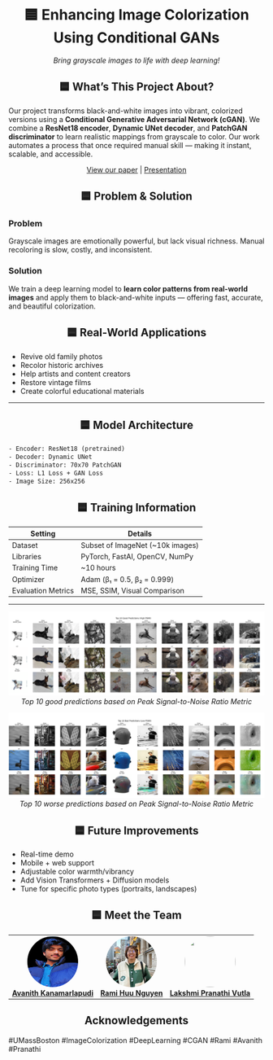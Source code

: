 # <h1 align="center"><span>  🟦 Enhancing Image Colorization Using Conditional GANs</span>

<p align="center"><em>Bring grayscale images to life with deep learning!</em></p>


## <h2 align="center"><span> 🟦 What’s This Project About?</span>

Our project transforms black-and-white images into vibrant, colorized versions using a **Conditional Generative Adversarial Network (cGAN)**. We combine a **ResNet18 encoder**, **Dynamic UNet decoder**, and **PatchGAN discriminator** to learn realistic mappings from grayscale to color. Our work automates a process that once required manual skill — making it instant, scalable, and accessible.

<p align="center">
  <a href="Image_Colorization_Avanith_Rami_Pranathi.pdf" target="_blank">View our paper</a> |
  <a href="https://docs.google.com/presentation/d/1ugwfzaby_SkdIb8dxpUI79GYZOD1xhxJ/edit?usp=sharing&ouid=117579044537130000857&rtpof=true&sd=true" target="_blank">Presentation</a>
</p>


## <h2 align="center"><span> 🟦 Problem & Solution</span>

### Problem

Grayscale images are emotionally powerful, but lack visual richness. Manual recoloring is slow, costly, and inconsistent.

### Solution

We train a deep learning model to **learn color patterns from real-world images** and apply them to black-and-white inputs — offering fast, accurate, and beautiful colorization.

## <h2 align="center"> 🟦 Real-World Applications</span>

- Revive old family photos  
- Recolor historic archives  
- Help artists and content creators  
- Restore vintage films  
- Create colorful educational materials

---

## <h2 align="center"><span> 🟦 Model Architecture</span>

    - Encoder: ResNet18 (pretrained)
    - Decoder: Dynamic UNet
    - Discriminator: 70x70 PatchGAN
    - Loss: L1 Loss + GAN Loss
    - Image Size: 256x256

## <h2 align="center"><span> 🟦 Training Information</span>

| **Setting**        | **Details**                        |
|--------------------|------------------------------------|
| Dataset            | Subset of ImageNet (~10k images)   |
| Libraries          | PyTorch, FastAI, OpenCV, NumPy     |
| Training Time      | ~10 hours                          |
| Optimizer          | Adam (β₁ = 0.5, β₂ = 0.999)         |
| Evaluation Metrics | MSE, SSIM, Visual Comparison       |

---

<p align="center">
  <img src="top10prediction.png" width="1000" />
  <br><em>Top 10 good predictions based on Peak Signal-to-Noise Ratio Metric </em>
</p>

<p align="center">
  <img src="top10worseprediction.png" width="1000" />
  <br><em>Top 10 worse predictions based on Peak Signal-to-Noise Ratio Metric </em>
</p>


## <h2 align="center"><span> 🟦 Future Improvements</span>

- Real-time demo  
- Mobile + web support  
- Adjustable color warmth/vibrancy  
- Add Vision Transformers + Diffusion models  
- Tune for specific photo types (portraits, landscapes)

## <h2 align="center"><span> 🟦 Meet the Team</span>

<div align="center">

<table>
<td align="center">
  <a href="https://www.linkedin.com/in/avanith-kanamarlapudi-8aa081204/">
    <img src="teamimages/Avanith.png" width="100" height="100" style="border-radius: 50%;"/><br>
    <strong>Avanith Kanamarlapudi</strong>
  </a>
</td>
<td align="center">
  <a href="https://www.linkedin.com/in/raminguyen/">
    <img src="teamimages/ramihuunguyen.png" width="100" height="100" style="border-radius: 50%;"/><br>
    <strong>Rami Huu Nguyen</strong>
  </a>
</td>
<td align="center">
  <a href="https://www.linkedin.com/in/lakshmi-pranathi-vutla30/">
    <img src="teamimages/Pranathi.jpg" width="100" height="100" style="border-radius: 50%;"/><br>
    <strong>Lakshmi Pranathi Vutla</strong>
  </a>
</td>

</table>

</div>

## <h2 align="center"><span> Acknowledgements</span>

<p align="center">

#UMassBoston #ImageColorization #DeepLearning #CGAN #Rami #Avanith #Pranathi

</p>
